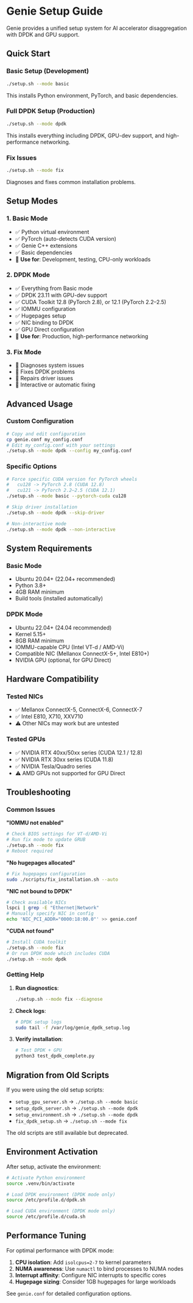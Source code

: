 # Genie Setup Guide

Genie provides a unified setup system for AI accelerator disaggregation with DPDK and GPU support.

## Quick Start

### Basic Setup (Development)
```bash
./setup.sh --mode basic
```
This installs Python environment, PyTorch, and basic dependencies.

### Full DPDK Setup (Production)
```bash
./setup.sh --mode dpdk
```
This installs everything including DPDK, GPU-dev support, and high-performance networking.

### Fix Issues
```bash
./setup.sh --mode fix
```
Diagnoses and fixes common installation problems.

## Setup Modes

### 1. Basic Mode
- ✅ Python virtual environment
- ✅ PyTorch (auto-detects CUDA version)
- ✅ Genie C++ extensions
- ✅ Basic dependencies
- 🎯 **Use for**: Development, testing, CPU-only workloads

### 2. DPDK Mode  
- ✅ Everything from Basic mode
- ✅ DPDK 23.11 with GPU-dev support
- ✅ CUDA Toolkit 12.8 (PyTorch 2.8), or 12.1 (PyTorch 2.2–2.5)
- ✅ IOMMU configuration
- ✅ Hugepages setup
- ✅ NIC binding to DPDK
- ✅ GPU Direct configuration
- 🎯 **Use for**: Production, high-performance networking

### 3. Fix Mode
- 🔧 Diagnoses system issues
- 🔧 Fixes DPDK problems
- 🔧 Repairs driver issues
- 🔧 Interactive or automatic fixing

## Advanced Usage

### Custom Configuration
```bash
# Copy and edit configuration
cp genie.conf my_config.conf
# Edit my_config.conf with your settings
./setup.sh --mode dpdk --config my_config.conf
```

### Specific Options
```bash
# Force specific CUDA version for PyTorch wheels
#   cu128 -> PyTorch 2.8 (CUDA 12.8)
#   cu121 -> PyTorch 2.2–2.5 (CUDA 12.1)
./setup.sh --mode basic --pytorch-cuda cu128

# Skip driver installation
./setup.sh --mode dpdk --skip-driver

# Non-interactive mode
./setup.sh --mode dpdk --non-interactive
```

## System Requirements

### Basic Mode
- Ubuntu 20.04+ (22.04+ recommended)
- Python 3.8+
- 4GB RAM minimum
- Build tools (installed automatically)

### DPDK Mode
- Ubuntu 22.04+ (24.04 recommended)
- Kernel 5.15+ 
- 8GB RAM minimum
- IOMMU-capable CPU (Intel VT-d / AMD-Vi)
- Compatible NIC (Mellanox ConnectX-5+, Intel E810+)
- NVIDIA GPU (optional, for GPU Direct)

## Hardware Compatibility

### Tested NICs
- ✅ Mellanox ConnectX-5, ConnectX-6, ConnectX-7
- ✅ Intel E810, X710, XXV710
- ⚠️ Other NICs may work but are untested

### Tested GPUs
- ✅ NVIDIA RTX 40xx/50xx series (CUDA 12.1 / 12.8)
- ✅ NVIDIA RTX 30xx series (CUDA 11.8)
- ✅ NVIDIA Tesla/Quadro series
- ⚠️ AMD GPUs not supported for GPU Direct

## Troubleshooting

### Common Issues

**"IOMMU not enabled"**
```bash
# Check BIOS settings for VT-d/AMD-Vi
# Run fix mode to update GRUB
./setup.sh --mode fix
# Reboot required
```

**"No hugepages allocated"**
```bash
# Fix hugepages configuration
sudo ./scripts/fix_installation.sh --auto
```

**"NIC not bound to DPDK"**
```bash
# Check available NICs
lspci | grep -E "Ethernet|Network"
# Manually specify NIC in config
echo 'NIC_PCI_ADDR="0000:18:00.0"' >> genie.conf
```

**"CUDA not found"**
```bash
# Install CUDA toolkit
./setup.sh --mode fix
# Or run DPDK mode which includes CUDA
./setup.sh --mode dpdk
```

### Getting Help

1. **Run diagnostics**:
   ```bash
   ./setup.sh --mode fix --diagnose
   ```

2. **Check logs**:
   ```bash
   # DPDK setup logs
   sudo tail -f /var/log/genie_dpdk_setup.log
   ```

3. **Verify installation**:
   ```bash
   # Test DPDK + GPU
   python3 test_dpdk_complete.py
   ```

## Migration from Old Scripts

If you were using the old setup scripts:

- `setup_gpu_server.sh` → `./setup.sh --mode basic`
- `setup_dpdk_server.sh` → `./setup.sh --mode dpdk` 
- `setup_environment.sh` → `./setup.sh --mode dpdk`
- `fix_dpdk_setup.sh` → `./setup.sh --mode fix`

The old scripts are still available but deprecated.

## Environment Activation

After setup, activate the environment:

```bash
# Activate Python environment
source .venv/bin/activate

# Load DPDK environment (DPDK mode only)
source /etc/profile.d/dpdk.sh

# Load CUDA environment (DPDK mode only)  
source /etc/profile.d/cuda.sh
```

## Performance Tuning

For optimal performance with DPDK mode:

1. **CPU isolation**: Add `isolcpus=2-7` to kernel parameters
2. **NUMA awareness**: Use `numactl` to bind processes to NUMA nodes
3. **Interrupt affinity**: Configure NIC interrupts to specific cores
4. **Hugepage sizing**: Consider 1GB hugepages for large workloads

See `genie.conf` for detailed configuration options.
